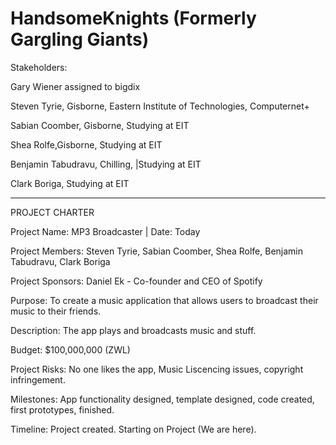 # HandsomeKnights (Formerly Gargling Giants)

Stakeholders: 

Gary Wiener assigned to bigdix

Steven Tyrie, Gisborne, Eastern Institute of Technologies, Computernet+

Sabian Coomber, Gisborne, Studying at EIT

Shea Rolfe,Gisborne, Studying at EIT 

Benjamin Tabudravu, Chilling, |Studying at EIT

Clark Boriga, Studying at EIT

______________________________

PROJECT CHARTER

Project Name: MP3 Broadcaster | Date: Today

Project Members: Steven Tyrie, Sabian Coomber, Shea Rolfe, Benjamin Tabudravu, Clark Boriga

Project Sponsors: Daniel Ek - Co-founder and CEO of Spotify

Purpose: To create a music application that allows users to broadcast their music to their friends.

Description: The app plays and broadcasts music and stuff.

Budget: $100,000,000 (ZWL)

Project Risks: No one likes the app, Music Liscencing issues, copyright infringement.

Milestones: App functionality designed, template designed, code created, first prototypes, finished.

Timeline: Project created. Starting on Project (We are here).

